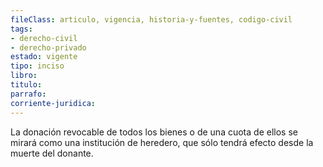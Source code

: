 ```yaml
---
fileClass: articulo, vigencia, historia-y-fuentes, codigo-civil
tags:
- derecho-civil
- derecho-privado
estado: vigente
tipo: inciso
libro:
titulo:
parrafo:
corriente-juridica:
---
```

La donación revocable de todos los bienes o de una cuota de ellos se mirará como una institución de heredero, que sólo tendrá efecto desde la muerte del donante.